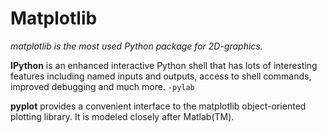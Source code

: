 # Matplotlib
*matplotlib is the most used Python package for 2D-graphics.*

**IPython** is an enhanced interactive Python shell that has lots of interesting features including named inputs and outputs, access to shell commands, improved debugging and much more. ```-pylab```

**pyplot** provides a convenient interface to the matplotlib object-oriented plotting library. It is modeled closely after Matlab(TM).


